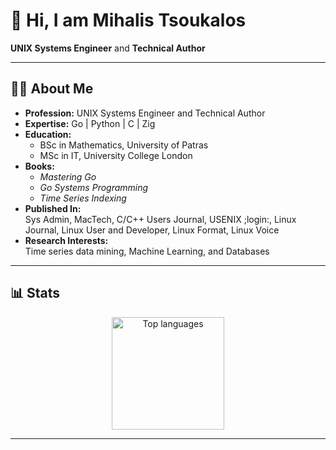 # 👋 Hi, I am Mihalis Tsoukalos

**UNIX Systems Engineer** and **Technical Author**

---

## 🧑‍💻 About Me

- **Profession:** UNIX Systems Engineer and Technical Author
- **Expertise:** Go | Python | C | Zig
- **Education:**  
  - BSc in Mathematics, University of Patras  
  - MSc in IT, University College London  
- **Books:**  
  - *Mastering Go*
  - *Go Systems Programming*
  - *Time Series Indexing*
- **Published In:**  
  Sys Admin, MacTech, C/C++ Users Journal, USENIX ;login:, Linux Journal, Linux User and Developer, Linux Format, Linux Voice  
- **Research Interests:**  
  Time series data mining, Machine Learning, and Databases

---

## 📊 Stats

<p align="center">
  <img height="180em" src="https://github-readme-stats.vercel.app/api/top-langs/?username=mactsouk&layout=compact&hide_border=true&theme=default" alt="Top languages"/>
</p>

---

<!--
Minimal, clean, and professional profile by Mihalis Tsoukalos.
-->
